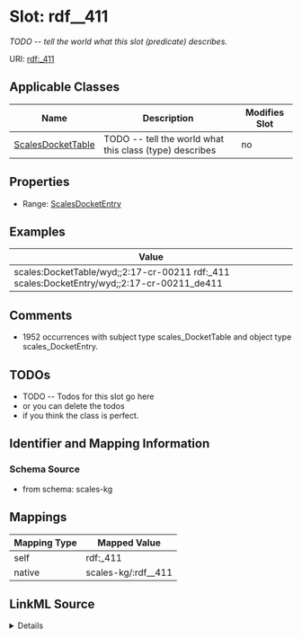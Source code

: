 

# Slot: rdf__411


_TODO -- tell the world what this slot (predicate) describes._





URI: [rdf:_411](http://www.w3.org/1999/02/22-rdf-syntax-ns#_411)



<!-- no inheritance hierarchy -->





## Applicable Classes

| Name | Description | Modifies Slot |
| --- | --- | --- |
| [ScalesDocketTable](../classes/ScalesDocketTable.md) | TODO -- tell the world what this class (type) describes |  no  |







## Properties

* Range: [ScalesDocketEntry](../classes/ScalesDocketEntry.md)






## Examples

| Value |
| --- |
| scales:DocketTable/wyd;;2:17-cr-00211 rdf:_411 scales:DocketEntry/wyd;;2:17-cr-00211_de411 |

## Comments

* 1952 occurrences with subject type scales_DocketTable and object type scales_DocketEntry.

## TODOs

* TODO -- Todos for this slot go here
* or you can delete the todos
* if you think the class is perfect.

## Identifier and Mapping Information







### Schema Source


* from schema: scales-kg




## Mappings

| Mapping Type | Mapped Value |
| ---  | ---  |
| self | rdf:_411 |
| native | scales-kg/:rdf__411 |




## LinkML Source

<details>
```yaml
name: rdf__411
description: TODO -- tell the world what this slot (predicate) describes.
todos:
- TODO -- Todos for this slot go here
- or you can delete the todos
- if you think the class is perfect.
comments:
- 1952 occurrences with subject type scales_DocketTable and object type scales_DocketEntry.
examples:
- value: scales:DocketTable/wyd;;2:17-cr-00211 rdf:_411 scales:DocketEntry/wyd;;2:17-cr-00211_de411
from_schema: scales-kg
rank: 1000
slot_uri: rdf:_411
alias: rdf__411
domain_of:
- scales_DocketTable
range: scales_DocketEntry

```
</details>